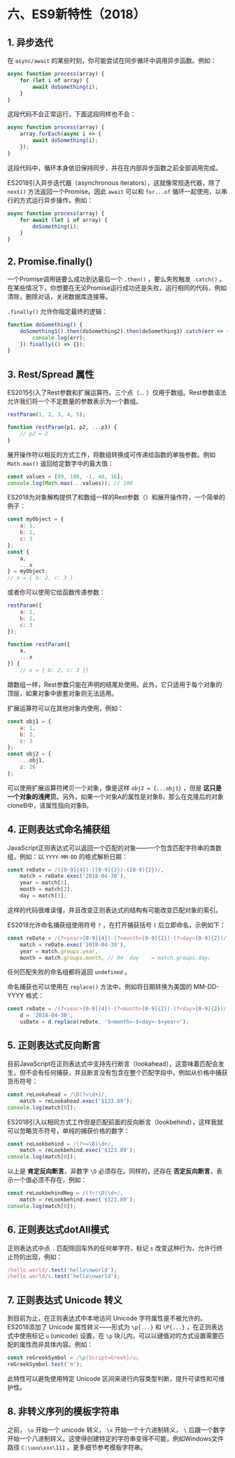 # 六、ES9新特性（2018）

<motto></motto>

## 1. 异步迭代

在 `async/await` 的某些时刻，你可能尝试在同步循环中调用异步函数。例如：

``` js
async function process(array) {
    for (let i of array) {
        await doSomething(i);
    }
}
```

这段代码不会正常运行，下面这段同样也不会：

``` js
async function process(array) {
    array.forEach(async i => {
        await doSomething(i);
    });
}
```

这段代码中，循环本身依旧保持同步，并在在内部异步函数之前全部调用完成。

ES2018引入异步迭代器（asynchronous iterators），这就像常规迭代器，除了 `next()` 方法返回一个Promise。因此 `await` 可以和 `for...of` 循环一起使用，以串行的方式运行异步操作。例如：

``` js
async function process(array) {
    for await (let i of array) {
        doSomething(i);
    }
}
```

## 2. Promise.finally()

一个Promise调用链要么成功到达最后一个 `.then()` ，要么失败触发 `.catch()` 。在某些情况下，你想要在无论Promise运行成功还是失败，运行相同的代码，例如清除，删除对话，关闭数据库连接等。

`.finally()` 允许你指定最终的逻辑：

``` js
function doSomething() {
    doSomething1().then(doSomething2).then(doSomething3).catch(err => {
        console.log(err);
    }).finally(() => {});
}
```

## 3. Rest/Spread 属性

ES2015引入了Rest参数和扩展运算符。三个点（... ）仅用于数组。Rest参数语法允许我们将一个不定数量的参数表示为一个数组。

``` js
restParam(1, 2, 3, 4, 5);

function restParam(p1, p2, ...p3) {
    // p2 = 2
}
```

展开操作符以相反的方式工作，将数组转换成可传递给函数的单独参数。例如 `Math.max()` 返回给定数字中的最大值：

``` js
const values = [99, 100, -1, 48, 16];
console.log(Math.max(...values)); // 100
```

ES2018为对象解构提供了和数组一样的Rest参数（）和展开操作符，一个简单的例子：

``` js
const myObject = {
    a: 1,
    b: 2,
    c: 3
};
const {
    a,
    ...x
} = myObject;
// x = { b: 2, c: 3 }
```

或者你可以使用它给函数传递参数：

``` js
restParam({
    a: 1,
    b: 2,
    c: 3
});

function restParam({
    a,
    ...x
}) {
    // x = { b: 2, c: 3 }}
```

跟数组一样，Rest参数只能在声明的结尾处使用。此外，它只适用于每个对象的顶层，如果对象中嵌套对象则无法适用。

扩展运算符可以在其他对象内使用，例如：

``` js
const obj1 = {
    a: 1,
    b: 2,
    c: 3
};
const obj2 = {
    ...obj1,
    z: 26
};
```

可以使用扩展运算符拷贝一个对象，像是这样 `obj2 = {...obj1}` ，但是 **这只是一个对象的浅拷贝**。另外，如果一个对象A的属性是对象B，那么在克隆后的对象cloneB中，该属性指向对象B。

## 4. 正则表达式命名捕获组

JavaScript正则表达式可以返回一个匹配的对象——一个包含匹配字符串的类数组，例如：以 `YYYY-MM-DD` 的格式解析日期：

``` js
const reDate = /([0-9]{4})-([0-9]{2})-([0-9]{2})/,
    match = reDate.exec('2018-04-30'),
    year = match[1],
    month = match[2],
    day = match[3];
```

这样的代码很难读懂，并且改变正则表达式的结构有可能改变匹配对象的索引。

ES2018允许命名捕获组使用符号 `?` ，在打开捕获括号 `(` 后立即命名，示例如下：

``` js
const reDate = /(?<year>[0-9]{4})-(?<month>[0-9]{2})-(?<day>[0-9]{2})/,
    match = reDate.exec('2018-04-30'),
    year = match.groups.year,
    month = match.groups.month, // 04  day    = match.groups.day;   
```

任何匹配失败的命名组都将返回 `undefined` 。

命名捕获也可以使用在 `replace()` 方法中。例如将日期转换为美国的 MM-DD-YYYY 格式：

``` js
const reDate = /(?<year>[0-9]{4})-(?<month>[0-9]{2})-(?<day>[0-9]{2})/,
    d = '2018-04-30',
    usDate = d.replace(reDate, '$<month>-$<day>-$<year>');
```

## 5. 正则表达式反向断言

目前JavaScript在正则表达式中支持先行断言（lookahead）。这意味着匹配会发生，但不会有任何捕获，并且断言没有包含在整个匹配字段中。例如从价格中捕获货币符号：

``` js
const reLookahead = /\D(?=\d+)/,
    match = reLookahead.exec('$123.89');
console.log(match[0]);
```

ES2018引入以相同方式工作但是匹配前面的反向断言（lookbehind），这样我就可以忽略货币符号，单纯的捕获价格的数字：

``` js
const reLookbehind = /(?<=\D)\d+/,
    match = reLookbehind.exec('$123.89');
console.log(match[0]);
```

以上是 **肯定反向断言**，非数字 `\D` 必须存在。同样的，还存在 **否定反向断言**，表示一个值必须不存在，例如：

``` js
const reLookbehindNeg = /(?<!\D)\d+/,
    match = reLookbehind.exec('$123.89');
console.log(match[0]);
```

## 6. 正则表达式dotAll模式

正则表达式中点 `.` 匹配除回车外的任何单字符，标记 `s` 改变这种行为，允许行终止符的出现，例如：

``` js
/hello.world/.test('hello\nworld');
/hello.world/s.test('hello\nworld');
```

## 7. 正则表达式 Unicode 转义

到目前为止，在正则表达式中本地访问 Unicode 字符属性是不被允许的。ES2018添加了 Unicode 属性转义——形式为 `\p{...}` 和 `\P{...}` ，在正则表达式中使用标记 `u` (unicode) 设置，在 `\p` 块儿内，可以以键值对的方式设置需要匹配的属性而非具体内容。例如：

``` js
const reGreekSymbol = /\p{Script=Greek}/u;
reGreekSymbol.test('π');
```

此特性可以避免使用特定 Unicode 区间来进行内容类型判断，提升可读性和可维护性。

## 8. 非转义序列的模板字符串

之前， `\u` 开始一个 unicode 转义， `\x` 开始一个十六进制转义， `\` 后跟一个数字开始一个八进制转义。这使得创建特定的字符串变得不可能，例如Windows文件路径 `C:\uuu\xxx\111` 。更多细节参考模板字符串。

